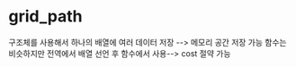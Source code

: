 # grid_path

구조체를 사용해서 하나의 배열에 여러 데이터 저장 --> 메모리 공간 저장 가능
함수는 비슷하지만 전역에서 배열 선언 후 함수에서 사용--> cost 절약 가능
